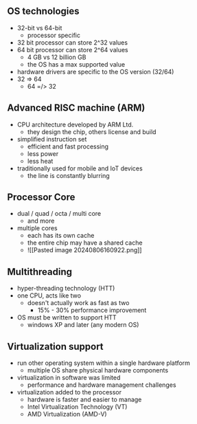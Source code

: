 ## OS technologies
- 32-bit vs 64-bit
	- processor specific
- 32 bit processor can store 2^32 values
- 64 bit processor can store 2^64 values
	- 4 GB vs 12 billion GB 
	- the OS has a max supported value
- hardware drivers are specific to the OS version (32/64)
-  32 => 64
	- 64 =/> 32

## Advanced RISC machine (ARM)
- CPU architecture developed by ARM Ltd.
	- they design the chip, others license and build
- simplified instruction set
	- efficient and fast processing
	- less power
	- less heat
- traditionally used for mobile and IoT devices
	- the line is constantly blurring

## Processor Core
- dual / quad / octa / multi core
	- and more
- multiple cores
	- each has its own cache 
	- the entire chip may have a shared cache
	- ![[Pasted image 20240806160922.png]]

## Multithreading
- hyper-threading technology (HTT)
- one CPU, acts like two
	- doesn't actually work as fast as two
		- 15% - 30% performance improvement 
- OS must be written to support HTT
	- windows XP and later (any modern OS)

## Virtualization support
- run other operating system within a single hardware platform
	- multiple OS share physical hardware components
- virtualization in software was limited 
	- performance and hardware management challenges
- virtualization added to the processor
	- hardware is faster and easier to manage 
	- Intel Virtualization Technology (VT)
	- AMD Virtualization (AMD-V)
